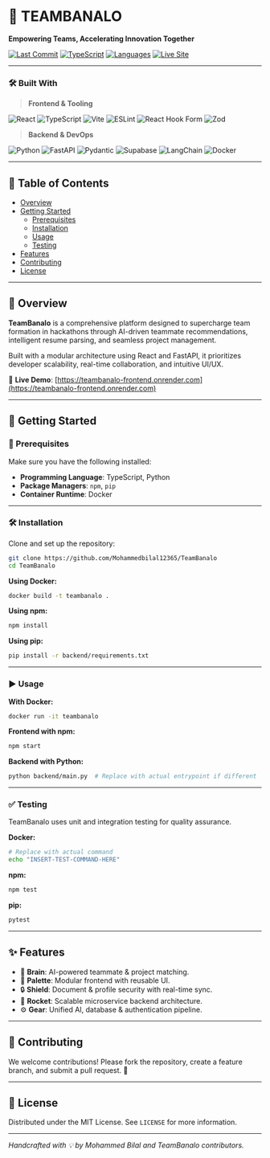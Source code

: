 # 🚀 TEAMBANALO

**Empowering Teams, Accelerating Innovation Together**

[![Last Commit](https://img.shields.io/github/last-commit/Mohammedbilal12365/TeamBanalo?style=for-the-badge)](https://github.com/Mohammedbilal12365/TeamBanalo)
[![TypeScript](https://img.shields.io/badge/typescript-92.5%25-blue?style=for-the-badge)]()
[![Languages](https://img.shields.io/github/languages/count/Mohammedbilal12365/TeamBanalo?style=for-the-badge)]()
[![Live Site](https://img.shields.io/badge/Live-Demo-2ea44f?style=for-the-badge&logo=vercel)](https://teambanalo-frontend.onrender.com)

---

### 🛠 Built With

> **Frontend & Tooling**

![React](https://img.shields.io/badge/-React-61DAFB?style=for-the-badge&logo=react) 
![TypeScript](https://img.shields.io/badge/-TypeScript-3178C6?style=for-the-badge&logo=typescript) 
![Vite](https://img.shields.io/badge/-Vite-646CFF?style=for-the-badge&logo=vite)
![ESLint](https://img.shields.io/badge/-ESLint-4B32C3?style=for-the-badge&logo=eslint)
![React Hook Form](https://img.shields.io/badge/-React_Hook_Form-EC5990?style=for-the-badge&logo=react)
![Zod](https://img.shields.io/badge/-Zod-3E64FF?style=for-the-badge)

> **Backend & DevOps**

![Python](https://img.shields.io/badge/-Python-3776AB?style=for-the-badge&logo=python)
![FastAPI](https://img.shields.io/badge/-FastAPI-009688?style=for-the-badge&logo=fastapi)
![Pydantic](https://img.shields.io/badge/-Pydantic-E63946?style=for-the-badge)
![Supabase](https://img.shields.io/badge/-Supabase-3ECF8E?style=for-the-badge&logo=supabase)
![LangChain](https://img.shields.io/badge/-LangChain-000000?style=for-the-badge&logo=langchain)
![Docker](https://img.shields.io/badge/-Docker-2496ED?style=for-the-badge&logo=docker)

---

## 📑 Table of Contents

- [Overview](#overview)
- [Getting Started](#getting-started)
  - [Prerequisites](#prerequisites)
  - [Installation](#installation)
  - [Usage](#usage)
  - [Testing](#testing)
- [Features](#features)
- [Contributing](#contributing)
- [License](#license)

---

## 🧠 Overview

**TeamBanalo** is a comprehensive platform designed to supercharge team formation in hackathons through AI-driven teammate recommendations, intelligent resume parsing, and seamless project management.

Built with a modular architecture using React and FastAPI, it prioritizes developer scalability, real-time collaboration, and intuitive UI/UX.  

🔗 **Live Demo**: [https://teambanalo-frontend.onrender.com](https://teambanalo-frontend.onrender.com)

---

## 🚦 Getting Started

### 🔧 Prerequisites

Make sure you have the following installed:

- **Programming Language**: TypeScript, Python
- **Package Managers**: `npm`, `pip`
- **Container Runtime**: Docker

---

### 🛠️ Installation

Clone and set up the repository:

```bash
git clone https://github.com/Mohammedbilal12365/TeamBanalo
cd TeamBanalo
````

**Using Docker:**

```bash
docker build -t teambanalo .
```

**Using npm:**

```bash
npm install
```

**Using pip:**

```bash
pip install -r backend/requirements.txt
```

---

### ▶️ Usage

**With Docker:**

```bash
docker run -it teambanalo
```

**Frontend with npm:**

```bash
npm start
```

**Backend with Python:**

```bash
python backend/main.py  # Replace with actual entrypoint if different
```

---

### ✅ Testing

TeamBanalo uses unit and integration testing for quality assurance.

**Docker:**

```bash
# Replace with actual command
echo "INSERT-TEST-COMMAND-HERE"
```

**npm:**

```bash
npm test
```

**pip:**

```bash
pytest
```

---

## ✨ Features

* 🧠 **Brain**: AI-powered teammate & project matching.
* 🎨 **Palette**: Modular frontend with reusable UI.
* 🔒 **Shield**: Document & profile security with real-time sync.
* 🚀 **Rocket**: Scalable microservice backend architecture.
* ⚙️ **Gear**: Unified AI, database & authentication pipeline.

---

## 🤝 Contributing

We welcome contributions! Please fork the repository, create a feature branch, and submit a pull request. 🙌

---

## 📄 License

Distributed under the MIT License. See `LICENSE` for more information.

---

*Handcrafted with 💡 by Mohammed Bilal and TeamBanalo contributors.*
